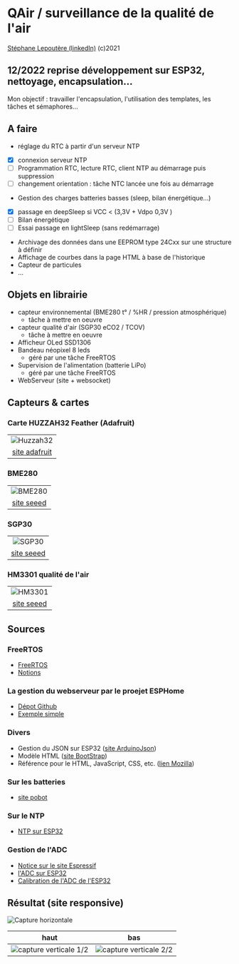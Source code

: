 # QAir / surveillance de la qualité de l'air

[Stéphane Lepoutère \(linkedIn\)](https://www.linkedin.com/in/st%C3%A9phane-lepout%C3%A8re-403a01b1/)
(c)2021

## 12/2022 reprise développement sur ESP32, nettoyage, encapsulation...

Mon objectif : travailler l'encapsulation, l'utilisation des templates, les tâches et sémaphores...

## A faire

- réglage du RTC à partir d'un serveur NTP
- [x] connexion serveur NTP
- [ ] Programmation RTC, lecture RTC, client NTP au démarrage puis suppression
- [ ] changement orientation : tâche NTC lancée une fois au démarrage
- Gestion des charges batteries basses (sleep, bilan énergétique...)
- [x] passage en deepSleep si VCC \< \(3,3V + Vdpo 0,3V \)
- [ ] Bilan énergétique
- [ ] Essai passage en lightSleep \(sans redémarrage)
- Archivage des données dans une EEPROM type 24Cxx sur une structure à définir
- Affichage de courbes dans la page HTML à base de l'historique
- Capteur de particules
- ...

## Objets en librairie


* capteur environnemental (BME280 t° / %HR / pression atmosphérique)
    * tâche à mettre en oeuvre
* capteur qualité d'air (SGP30 eCO2 / TCOV)
    * tâche à mettre en oeuvre
* Afficheur OLed SSD1306
* Bandeau néopixel 8 leds
    * géré par une tâche FreeRTOS
* Supervision de l'alimentation (batterie LiPo)
    * géré par une tâche FreeRTOS
* WebServeur (site + websocket)

## Capteurs & cartes

### Carte HUZZAH32 Feather (Adafruit)
| |
|:--:|
|![Huzzah32](/doc/images/feather.jpg)|
|[site adafruit](https://learn.adafruit.com/adafruit-huzzah32-esp32-feather)|

### BME280
| |
|:--:|
|![BME280](/doc/images/BME280.jpg)|
|[site seeed](https://wiki.seeedstudio.com/Grove-Barometer_Sensor-BME280/)|

### SGP30
| |
|:--:|
|![SGP30](/doc/images/SGP30.jpg)|
|[site seeed](https://wiki.seeedstudio.com/Grove-VOC_and_eCO2_Gas_Sensor-SGP30/)|

### HM3301 qualité de l'air
| |
|:--:|
|![HM3301](/doc/images/HM3301.jpg)|
|[site seeed](https://wiki.seeedstudio.com/Grove-Laser_PM2.5_Sensor-HM3301/)|

## Sources

### FreeRTOS

- [FreeRTOS](https://www.freertos.org/index.html)
- [Notions](http://tvaira.free.fr/esp32/esp32-freertos.html)

### La gestion du webserveur par le proejet ESPHome

- [Dépot Github](https://github.com/esphome/ESPAsyncWebServer)
- [Exemple simple](https://randomnerdtutorials.com/esp32-async-web-server-espasyncwebserver-library/)

### Divers

- Gestion du JSON sur ESP32 ([site ArduinoJson](https://arduinojson.org/))
- Modèle HTML ([site BootStrap](https://getbootstrap.com/))
- Référence pour le HTML, JavaScript, CSS, etc. ([lien Mozilla](https://developer.mozilla.org/fr/))

### Sur les batteries

- [site pobot](https://pobot.org/Les-batteries-Li-Ion-et-Li-PO.html)

### Sur le NTP

- [NTP sur ESP32](https://randomnerdtutorials.com/esp32-date-time-ntp-client-server-arduino/)

### Gestion de l'ADC

- [Notice sur le site Espressif](https://docs.espressif.com/projects/esp-idf/en/v4.2/esp32/api-reference/peripherals/adc.html)
- [l'ADC sur ESP32](https://microcontrollerslab.com/adc-esp32-measuring-voltage-example/)
- [Calibration de l'ADC de l'ESP32](https://github.com/e-tinkers/esp32-adc-calibrate)

## Résultat (site responsive)

![Capture horizontale](/doc/images/Capture%20d%E2%80%99%C3%A9cran%202022-12-15%20%C3%A0%2018.30.48.png)

|haut|bas|
|----|---|
|![capture verticale 1/2](/doc/images/Capture%20d%E2%80%99%C3%A9cran%202022-12-15%20%C3%A0%2018.31.22.png)|![capture verticale 2/2](/doc/images/Capture%20d%E2%80%99%C3%A9cran%202022-12-15%20%C3%A0%2018.31.05.png)|
